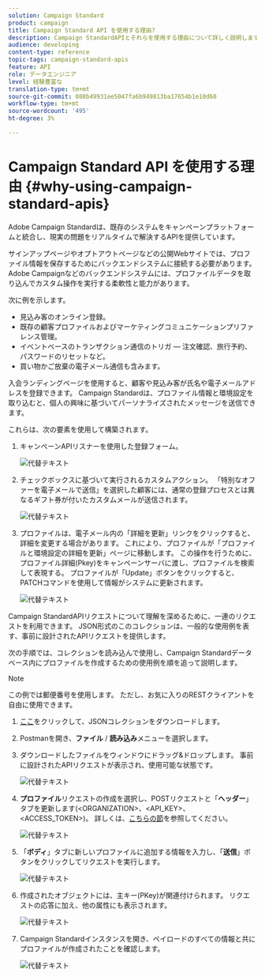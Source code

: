 ```yaml
---
solution: Campaign Standard
product: campaign
title: Campaign Standard API を使用する理由?
description: Campaign StandardAPIとそれらを使用する理由について詳しく説明します。
audience: developing
content-type: reference
topic-tags: campaign-standard-apis
feature: API
role: データエンジニア
level: 経験豊富な
translation-type: tm+mt
source-git-commit: 088b49931ee5047fa6b949813ba17654b1e10d60
workflow-type: tm+mt
source-wordcount: '495'
ht-degree: 3%

---
```



# Campaign Standard API を使用する理由 {#why-using-campaign-standard-apis}

Adobe Campaign Standardは、既存のシステムをキャンペーンプラットフォームと統合し、現実の問題をリアルタイムで解決するAPIを提供しています。

サインアップページやオプトアウトページなどの公開Webサイトでは、プロファイル情報を保存するためにバックエンドシステムに接続する必要があります。 Adobe Campaignなどのバックエンドシステムには、プロファイルデータを取り込んでカスタム操作を実行する柔軟性と能力があります。

次に例を示します。

* 見込み客のオンライン登録。
* 既存の顧客プロファイルおよびマーケティングコミュニケーションプリファレンス管理。
* イベントベースのトランザクション通信のトリガ — 注文確認、旅行予約、パスワードのリセットなど。
* 買い物かご放棄の電子メール通信も含みます。

入会ランディングページを使用すると、顧客や見込み客が氏名や電子メールアドレスを登録できます。 Campaign Standardは、プロファイル情報と環境設定を取り込むと、個人の興味に基づいてパーソナライズされたメッセージを送信できます。

これらは、次の要素を使用して構築されます。

1. キャンペーンAPIリスナーを使用した登録フォーム。

   ![代替テキスト](assets/apis_uc1.png)

1. チェックボックスに基づいて実行されるカスタムアクション。 「特別なオファーを電子メールで送信」を選択した顧客には、通常の登録プロセスとは異なるギフト券が付いたカスタムメールが送信されます。

   ![代替テキスト](assets/apis_uc2.png)

1. プロファイルは、電子メール内の「詳細を更新」リンクをクリックすると、詳細を変更する場合があります。 これにより、プロファイルが「プロファイルと環境設定の詳細を更新」ページに移動します。 この操作を行うために、プロファイル詳細(Pkey)をキャンペーンサーバに渡し、プロファイルを検索して表現する。 プロファイルが「Update」ボタンをクリックすると、PATCHコマンドを使用して情報がシステムに更新されます。

   ![代替テキスト](assets/apis_uc3.png)

Campaign StandardAPIリクエストについて理解を深めるために、一連のリクエストを利用できます。 JSON形式のこのコレクションは、一般的な使用例を表す、事前に設計されたAPIリクエストを提供します。

次の手順では、コレクションを読み込んで使用し、Campaign Standardデータベース内にプロファイルを作成するための使用例を順を追って説明します。

>[!NOTE]
>
>この例では郵便番号を使用します。 ただし、お気に入りのRESTクライアントを自由に使用できます。

1. [ここ](https://helpx.adobe.com/content/dam/help/en/campaign/kb/working-with-acs-api/_jcr_content/main-pars/download_section/download-1/KB_postman_collection.json.zip)をクリックして、JSONコレクションをダウンロードします。

1. Postmanを開き、**ファイル** / **読み込み**&#x200B;メニューを選択します。

1. ダウンロードしたファイルをウィンドウにドラッグ&amp;ドロップします。 事前に設計されたAPIリクエストが表示され、使用可能な状態です。

   ![代替テキスト](assets/postman_collection.png)

1. **プロファイル**&#x200B;リクエストの作成を選択し、POSTリクエストと「**ヘッダー**」タブを更新します(&lt;ORGANIZATION>、&lt;API_KEY>、&lt;ACCESS_TOKEN>)。 詳しくは、[こちらの節](../../api/using/setting-up-api-access.md)を参照してください。

   ![代替テキスト](assets/postman_uc1.png)

1. 「**ボディ**」タブに新しいプロファイルに追加する情報を入力し、「**送信**」ボタンをクリックしてリクエストを実行します。

   ![代替テキスト](assets/postman_uc2.png)

1. 作成されたオブジェクトには、主キー(PKey)が関連付けられます。 リクエストの応答に加え、他の属性にも表示されます。

   ![代替テキスト](assets/postman_uc3.png)

1. Campaign Standardインスタンスを開き、ペイロードのすべての情報と共にプロファイルが作成されたことを確認します。

   ![代替テキスト](assets/postman_uc4.png)
